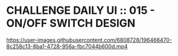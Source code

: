 # CHALLENGE DAILY UI :: 015 - ON/OFF SWITCH DESIGN




https://user-images.githubusercontent.com/6808728/196466470-8c258c13-8ba1-4728-956a-fbc7044b600d.mp4


